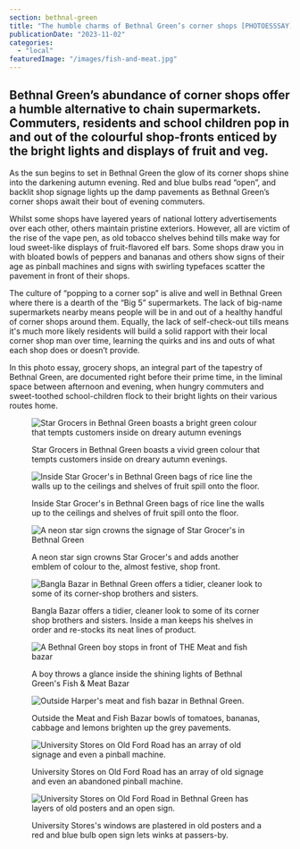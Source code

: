 ```yaml
---
section: bethnal-green
title: "The humble charms of Bethnal Green’s corner shops [PHOTOESSSAY]"
publicationDate: "2023-11-02"
categories: 
  - "local"
featuredImage: "/images/fish-and-meat.jpg"
---
```


## Bethnal Green’s abundance of corner shops offer a humble alternative to chain supermarkets. Commuters, residents and school children pop in and out of the colourful shop-fronts enticed by the bright lights and displays of fruit and veg.

As the sun begins to set in Bethnal Green the glow of its corner shops shine into the darkening autumn evening. Red and blue bulbs read “open”, and backlit shop signage lights up the damp pavements as Bethnal Green’s corner shops await their bout of evening commuters. 

Whilst some shops have layered years of national lottery advertisements over each other, others maintain pristine exteriors. However, all are victim of the rise of the vape pen, as old tobacco shelves behind tills make way for loud sweet-like displays of fruit-flavored elf bars. Some shops draw you in with bloated bowls of peppers and bananas and others show signs of their age as pinball machines and signs with swirling typefaces scatter the pavement in front of their shops. 

The culture of “popping to a corner sop” is alive and well in Bethnal Green where there is a dearth of the “Big 5” supermarkets. The lack of big-name supermarkets nearby means people will be in and out of a healthy handful of corner shops around them. Equally, the lack of self-check-out tills means it's much more likely residents will build a solid rapport with their local corner shop man over time, learning the quirks and ins and outs of what each shop does or doesn’t provide.

In this photo essay, grocery shops, an integral part of the tapestry of Bethnal Green, are documented right before their prime time, in the liminal space between afternoon and evening, when hungry commuters and sweet-toothed school-children flock to their bright lights on their various routes home. 

<figure>

![Star Grocers in Bethnal Green boasts a bright green colour that tempts customers inside on dreary autumn evenings](/images/star-grocery--1024x768.jpg)

<figcaption>

Star Grocers in Bethnal Green boasts a vivid green colour that tempts customers inside on dreary autumn evenings.

</figcaption>

</figure>

<figure>

![Inside Star Grocer's in Bethnal Green bags of rice line the walls up to the ceilings and shelves of fruit spill onto the floor.](/images/rice-bags-inside-star-grocer-1024x683.jpg)

<figcaption>

Inside Star Grocer's in Bethnal Green bags of rice line the walls up to the ceilings and shelves of fruit spill onto the floor.

</figcaption>

</figure>

<figure>

![A neon star sign crowns the signage of Star Grocer's in Bethnal Green](/images/Grocery-stores-bethnal-green-1024x682.jpg)

<figcaption>

A neon star sign crowns Star Grocer's and adds another emblem of colour to the, almost festive, shop front.

</figcaption>

</figure>

<figure>

![Bangla Bazar in Bethnal Green offers a tidier, cleaner look to some of its corner-shop brothers and sisters.](/images/lycra-corner-shop-1024x683.jpg)

<figcaption>

Bangla Bazar offers a tidier, cleaner look to some of its corner shop brothers and sisters. Inside a man keeps his shelves in order and re-stocks its neat lines of product.

</figcaption>

</figure>

<figure>

![A Bethnal Green boy stops in front of THE Meat and fish bazar](/images/fish-and-meat-1024x683.jpg)

<figcaption>

A boy throws a glance inside the shining lights of Bethnal Green's Fish & Meat Bazar

</figcaption>

</figure>

<figure>

![Outside Harper's meat and fish bazar in Bethnal Green.](/images/IMG_7529-1024x683.jpg)

<figcaption>

Outside the Meat and Fish Bazar bowls of tomatoes, bananas, cabbage and lemons brighten up the grey pavements.

</figcaption>

</figure>

<figure>

![University Stores on Old Ford Road has an array of old signage and even a pinball machine.](/images/fish-andmeat-bazar-1024x683.jpg)

<figcaption>

University Stores on Old Ford Road has an array of old signage and even an abandoned pinball machine.

</figcaption>

</figure>

<figure>

![University Stores on Old Ford Road in Bethnal Green has layers of old posters and an open sign.](/images/open-sign-bethnal-green-corner-shop-1024x683.jpg)

<figcaption>

University Stores's windows are plastered in old posters and a red and blue bulb open sign lets winks at passers-by.

</figcaption>

</figure>
